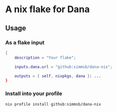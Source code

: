 # A nix flake for Dana

## Usage

### As a flake input

``` nix
{
    description = "Your flake";

    inputs.dana.url = "github:simmsb/dana-nix";

    outputs = { self, nixpkgs, dana }: ...
}
```

### Install into your profile

`nix profile install github:simmsb/dana-nix`
